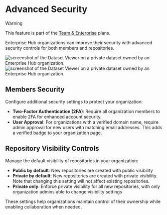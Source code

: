 # Advanced Security

> [!WARNING]
> This feature is part of the <a href="https://huggingface.co/enterprise">Team & Enterprise</a> plans.

Enterprise Hub organizations can improve their security with advanced security controls for both members and repositories.

<div class="flex justify-center" style="max-width: 550px">
    <img class="block dark:hidden m-0!" src="https://huggingface.co/datasets/huggingface/documentation-images/resolve/main/enterprise/advanced-security.png" alt="screenshot of the Dataset Viewer on a private dataset owned by an Enterprise Hub organization."/>
    <img class="hidden dark:block m-0!" src="https://huggingface.co/datasets/huggingface/documentation-images/resolve/main/enterprise/advanced-security-dark.png" alt="screenshot of the Dataset Viewer on a private dataset owned by an Enterprise Hub organization."/>
</div>

## Members Security

Configure additional security settings to protect your organization:

- **Two-Factor Authentication (2FA)**: Require all organization members to enable 2FA for enhanced account security.
- **User Approval**: For organizations with a verified domain name, require admin approval for new users with matching email addresses. This adds a verified badge to your organization page.

## Repository Visibility Controls

Manage the default visibility of repositories in your organization:

- **Public by default**: New repositories are created with public visibility
- **Private by default**: New repositories are created with private visibility. Note that changing this setting will not affect existing repositories.
- **Private only**: Enforce private visibility for all new repositories, with only organization admins able to change visibility settings

These settings help organizations maintain control of their ownership while enabling collaboration when needed.
